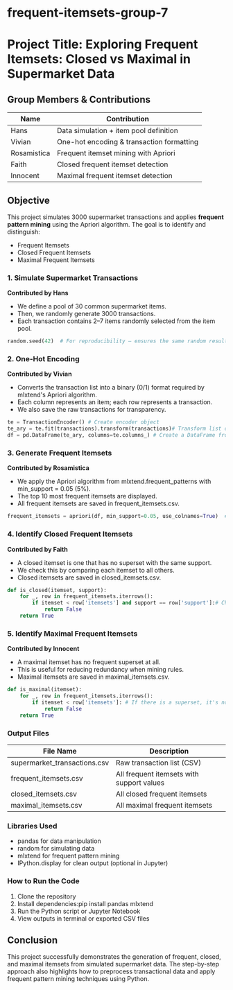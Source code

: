 # frequent-itemsets-group-7

# Project Title: Exploring Frequent Itemsets: Closed vs Maximal in Supermarket Data  

##  Group Members & Contributions

| Name           | Contribution                                 |
|----------------|----------------------------------------------|
| Hans           | Data simulation + item pool definition       |
| Vivian         |  One-hot encoding & transaction formatting   |
| Rosamistica    |  Frequent itemset mining with Apriori        |
| Faith          |  Closed frequent itemset detection           |
| Innocent       |  Maximal frequent itemset detection          |


##  Objective

This project simulates 3000 supermarket transactions and applies **frequent pattern mining** using the Apriori algorithm. The goal is to identify and distinguish:

-  Frequent Itemsets  
-  Closed Frequent Itemsets  
-  Maximal Frequent Itemsets  

### 1. Simulate Supermarket Transactions  
 **Contributed by Hans**

- We define a pool of 30 common supermarket items.
- Then, we randomly generate 3000 transactions.
- Each transaction contains 2–7 items randomly selected from the item pool.

```python
random.seed(42)  # For reproducibility — ensures the same random results each time you run it
```

### 2. One-Hot Encoding

 **Contributed by Vivian**

-	Converts the transaction list into a binary (0/1) format required by mlxtend's Apriori algorithm.
-	Each column represents an item; each row represents a transaction.
-	We also save the raw transactions for transparency.

```python
te = TransactionEncoder() # Create encoder object
te_ary = te.fit(transactions).transform(transactions)# Transform list of transactions to binary array
df = pd.DataFrame(te_ary, columns=te.columns_) # Create a DataFrame from binary array

```

### 3. Generate Frequent Itemsets
 **Contributed by Rosamistica**

-	We apply the Apriori algorithm from mlxtend.frequent_patterns with min_support = 0.05 (5%).
-	The top 10 most frequent itemsets are displayed.
-	All frequent itemsets are saved in frequent_itemsets.csv.

```python
frequent_itemsets = apriori(df, min_support=0.05, use_colnames=True)  # Run Apriori algorithm on the encoded DataFrame
```
### 4. Identify Closed Frequent Itemsets
 **Contributed by Faith**

-	A closed itemset is one that has no superset with the same support.
-	We check this by comparing each itemset to all others.
-	Closed itemsets are saved in closed_itemsets.csv.

```python
def is_closed(itemset, support):
    for _, row in frequent_itemsets.iterrows():
        if itemset < row['itemsets'] and support == row['support']:# Check if a larger set has the same support
            return False
    return True
```

### 5. Identify Maximal Frequent Itemsets
 **Contributed by Innocent**

-	A maximal itemset has no frequent superset at all.
-	This is useful for reducing redundancy when mining rules.
-	Maximal itemsets are saved in maximal_itemsets.csv.

```python
def is_maximal(itemset):
    for _, row in frequent_itemsets.iterrows():
        if itemset < row['itemsets']: # If there is a superset, it's not maximal
            return False
    return True
```

### Output Files

|File Name	                  |Description
|-----------------------------|-----------------------------------------
|supermarket_transactions.csv |Raw transaction list (CSV)
|frequent_itemsets.csv	      |All frequent itemsets with support values
|closed_itemsets.csv	      |All closed frequent itemsets
|maximal_itemsets.csv	      |All maximal frequent itemsets

### Libraries Used

-	pandas for data manipulation
-	random for simulating data
-	mlxtend for frequent pattern mining
-	IPython.display for clean output (optional in Jupyter)

### How to Run the Code
1.	Clone the repository
2.	Install dependencies:pip install pandas mlxtend
3.	Run the Python script or Jupyter Notebook
4.	View outputs in terminal or exported CSV files


## Conclusion
This project successfully demonstrates the generation of frequent, closed, and maximal itemsets from simulated supermarket data. The step-by-step approach also highlights how to preprocess transactional data and apply frequent pattern mining techniques using Python.

